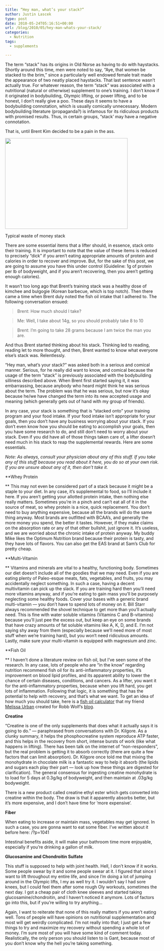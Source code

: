 ```yaml
---
title: “Hey man, what’s your stack?”
author: Justin Lascek
type: post
date: 2010-05-24T05:16:51+00:00
url: /blog/2010/05/hey-man-whats-your-stack/
categories:
  - Nutrition
tags:
  - supplements

---
```

The term “stack” has its origins in Old Norse as having to do with haystacks. Shortly around this time, men were noted to say, “Aye, that women be stacked to the brim,” since a particularly well endowed female trait made the appearance of two neatly placed haystacks. That last sentence wasn’t actually true. For whatever reason, the term “stack” was associated with a nutritional (natural or otherwise) supplement to one’s training. I don’t know if it originated in bodybuilding, Olympic lifting, or power lifting, and to be honest, I don’t really give a poo. These days it seems to have a bodybuilding connotation, which is usually comically unnecessary. Modern bodybuilding literature (propaganda?) is infamous for its ridiculous products with promised results. Thus, in certain groups, “stack’ may have a negative connotation.
  

  
That is, until Brent Kim decided to be a pain in the ass.
  

  


<div id="attachment_1813" style="width: 410px" class="wp-caption aligncenter">
  <img aria-describedby="caption-attachment-1813" data-attachment-id="1813" data-permalink="/blog/2010/05/hey-man-whats-your-stack/stack/" data-orig-file="/2010/05/stack.jpg" data-orig-size="799,593" data-comments-opened="1" data-image-meta="{&quot;aperture&quot;:&quot;2.8&quot;,&quot;credit&quot;:&quot;&quot;,&quot;camera&quot;:&quot;DSC-S750&quot;,&quot;caption&quot;:&quot;&quot;,&quot;created_timestamp&quot;:&quot;1239395847&quot;,&quot;copyright&quot;:&quot;&quot;,&quot;focal_length&quot;:&quot;5.8&quot;,&quot;iso&quot;:&quot;100&quot;,&quot;shutter_speed&quot;:&quot;0.025&quot;,&quot;title&quot;:&quot;&quot;}" data-image-title="stack" data-image-description="" data-medium-file="/2010/05/stack-400x296.jpg" data-large-file="/2010/05/stack.jpg" src="/2010/05/stack-400x296.jpg" alt="" title="stack" width="400" height="296" class="size-medium wp-image-1813" srcset="/2010/05/stack-400x296.jpg 400w, /2010/05/stack.jpg 799w" sizes="(max-width: 400px) 100vw, 400px" />
  
  <p id="caption-attachment-1813" class="wp-caption-text">
    Typical waste of money stack
  </p>
</div>


  

  
There are some essential items that a lifter should, in essence, stack onto their training. It is important to note that the value of these items is reduced to precisely “dick” if you aren’t eating appropriate amounts of protein and calories in order to recover and improve. But, for the sake of this post, we are going to assume you have this under control (Guideline: 1g of protein per lb of bodyweight, and if you aren’t recovering, then you aren’t getting enough calories). 

It wasn’t too long ago that Brent’s training stack was a healthy dose of kimchee and bulgogie (Korean barbecue, which is top notch). Then there came a time when Brent duly noted the fish oil intake that I adhered to. The following conversation ensued:
  


> Brent: How much should I take?
  
> Me: Well, I take about 14g, so you should probably take 8 to 10
  
> Brent: I’m going to take 28 grams because I am twice the man you are.

And thus Brent started thinking about his stack. Thinking led to reading, reading let to more thought, and then, Brent wanted to know what everyone else’s stack was. Relentlessly.

“Hey man, what’s your stack?” was asked both in a serious and comical manner. Serious, for he really did want to know, and comical because the usage of the term “stack” is previously associated with the bodybuilding silliness described above. When Brent first started saying it, it was embarrassing, because anybody who heard might think he was serious about the term. The problem was that he was serious, but now it’s okay because he/we have changed the term into its new accepted usage and meaning (which generally gets out of hand with my group of friends).
  

  
In any case, your stack is something that is “stacked onto” your training program and your food intake. If your food intake isn’t appropriate for your goals, then you don’t have any business worrying about your stack. If you don’t even know how you should be eating to accomplish your goals, then you have some research to do, and still don&#8217;t need to worry about your stack. Even if you did have all of those things taken care of, a lifter doesn’t need much in his stack to reap the supplemental rewards. Here are some essentials.
  
_Note: As always, consult your physician about any of this stuff. If you take any of this stuff because you read about it here, you do so at your own risk. If you are unsure about any of it, then don’t take it._ 
  


**Whey Protein
  
** This may not even be considered part of a stack because it might be a staple to your diet. In any case, it’s supplemental to food, so I’ll include it here. If you aren’t getting your allotted protein intake, then nothing else really matters. Sometimes you’re in a pinch and can’t eat all of it in the source of meat, so whey protein is a nice, quick replacement. You don’t need to buy anything expensive, because all the brands will do the same thing anyway. Most brands are outfitted with BCAA’s, and generally the more money you spend, the better it tastes. However, if they make claims on the absorption rate or any of that other bullshit, just ignore it. It’s useless, and we are worried about the chronic intake of protein anyway. My buddy Mike likes the Optimum Nutrition brand because their protein is tasty, and they have lots of flavors. You can also get the EAS brand at Sam’s Club for pretty cheap.
  


**Multi-Vitamin
  
** Vitamins and minerals are vital to a healthy, functioning body. Sometimes our diet doesn’t include all of the goodies that we may need. Even if you are eating plenty of Paleo-esque meats, fats, vegetables, and fruits, you may accidentally neglect something. In such a case, having a decent multivitamin can pick up the slack. If you are training hard then you’ll need more vitamins anyway, and if you’re eating to gain mass you’ll be purposely neglecting some healthy foods. Cover your bases with a generic brand multi-vitamin &#8212; you don’t have to spend lots of money on it. Bill Starr always recommended the shovel technique to get more than you’ll actually need. This is fine with water soluble vitamins (Vitamins C and B-vitamins) because you’ll just pee the excess out, but keep an eye on some brands that have crazy amounts of fat soluble vitamins like A, K, D, and E. I’m not saying shy away from them (especially because we’ll need more of most stuff when we’re training hard), but you won‘t need ridiculous amounts. Lastly, make sure your multi-vitamin is equipped with magnesium and zinc.
  

  
**Fish Oil
  
** I haven’t done a literature review on fish oil, but I’ve seen some of the research. In any case, lots of people who are “in the know” regarding nutrition recommend fish oil for its anti-inflammatory properties, it’s improvement on blood lipid profiles, and its apparent ability to lower the chance of certain diseases, conditions, and cancers. As a lifter, you want it for the anti-inflammatory properties, because when you lift hard, you get lots of inflammation. Following that logic, it is something that has the potential to help with recovery, and that’s what we want. To get an idea of how much you should take, here is a [fish oil calculator][1] that my friend [Melissa Urban][2] created for Robb Wolf’s [blog][3].
  

  
**Creatine**
  
“Creatine is one of the only supplements that does what it actually says it is going to do.” &#8212; paraphrased from conversations with Dr. Kilgore. As a clunky summary, it helps the phosphocreatine system reproduce ATP faster, and this helps in the recovery from short, intense bursts of work (like what happens in lifting). There has been talk on the internet of “non-responders”, but the real problem is getting it to absorb correctly (there are quite a few factors that can limit absorption). Dr. Kilgore once told me that mixing the monohydrate in chocolate milk is a fantastic way to help it absorb (the lipids and sugars each play their part &#8212; look up how these things are digested for clarification). The general consensus for ingesting creatine monohydrate is to load for 5 days at 0.3g/kg of bodyweight, and then maintain at .03g/kg bodyweight.
  
There is a new product called creatine ethyl ester which gets converted into creatine within the body. The draw is that it apparently absorbs better, but it’s more expensive, and I don’t have time for ‘more expensive’.
  

  
**Fiber**
  
When eating to increase or maintain mass, vegetables may get ignored. In such a case, you are gonna want to eat some fiber. I’ve written about it before here: /?p=1041 

Intestinal benefits aside, it will make your bathroom time more enjoyable, especially if you’re drinking a gallon of milk.
  

  
**Glucosamine and Chondroitin Sulfate**
  
This stuff is supposed to help with joint health. Hell, I don’t know if it works. Some people swear by it and some people swear at it. I figured that since I want to lift throughout my entire life, and since I’m doing a lot of jumping around in the Olympic lifts, I my as well try it. I wouldn’t say I had sore knees, but I could feel them after some rough Oly workouts, sometimes the next day. I got a cheap pair of cloth knee sleeves and started taking glucosamine/chondroitin, and I haven’t noticed it anymore. Lots of factors go into this, but if you’re willing to try anything…

Again, I want to reiterate that none of this really matters if you aren’t eating well. Tons of people will have opinions on nutritional supplementation and most will get weirdly complicated. I’m not really into that; I just get a few things to try and maximize my recovery without spending a whole lot of money. I&#8217;m sure most of you will have some kind of comment today. Realistically, the only person you should listen to is Gant, because most of you don&#8217;t know why the hell you&#8217;re taking something.

 [1]: http://whole9life.com/fish-oil/
 [2]: http://whole9life.com/about-us/
 [3]: http://robbwolf.com/
